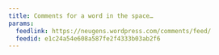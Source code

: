 ```yaml
---
title: Comments for a word in the space…
params:
  feedlink: https://neugens.wordpress.com/comments/feed/
  feedid: e1c24a54e608a587fe2f4333b03ab2f6
---
```

